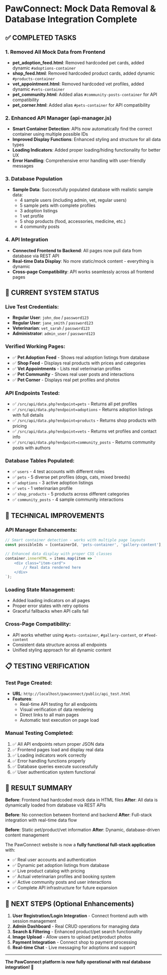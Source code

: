 # PawConnect: Mock Data Removal & Database Integration Complete

## ✅ COMPLETED TASKS

### 1. **Removed All Mock Data from Frontend**
- **pet_adoption_feed.html**: Removed hardcoded pet cards, added dynamic `#adoptions-container`
- **shop_feed.html**: Removed hardcoded product cards, added dynamic `#products-container`
- **vet_appointment.html**: Removed hardcoded vet profiles, added dynamic `#vets-container`
- **pet_community.html**: Added alias `#community-posts-container` for API compatibility
- **pet_corner.html**: Added alias `#pets-container` for API compatibility

### 2. **Enhanced API Manager (api-manager.js)**
- **Smart Container Detection**: APIs now automatically find the correct container using multiple possible IDs
- **Improved Display Functions**: Enhanced styling and structure for all data types
- **Loading Indicators**: Added proper loading/hiding functionality for better UX
- **Error Handling**: Comprehensive error handling with user-friendly messages

### 3. **Database Population**
- **Sample Data**: Successfully populated database with realistic sample data:
  - 4 sample users (including admin, vet, regular users)
  - 5 sample pets with complete profiles
  - 3 adoption listings 
  - 1 vet profile
  - 5 shop products (food, accessories, medicine, etc.)
  - 4 community posts

### 4. **API Integration**
- **Connected Frontend to Backend**: All pages now pull data from database via REST API
- **Real-time Data Display**: No more static/mock content - everything is dynamic
- **Cross-page Compatibility**: API works seamlessly across all frontend pages

## 🎯 CURRENT SYSTEM STATUS

### **Live Test Credentials:**
- **Regular User**: `john_doe` / `password123`
- **Regular User**: `jane_smith` / `password123` 
- **Veterinarian**: `vet_sarah` / `password123`
- **Administrator**: `admin_user` / `password123`

### **Verified Working Pages:**
- ✅ **Pet Adoption Feed** - Shows real adoption listings from database
- ✅ **Shop Feed** - Displays real products with prices and categories
- ✅ **Vet Appointments** - Lists real veterinarian profiles
- ✅ **Pet Community** - Shows real user posts and interactions
- ✅ **Pet Corner** - Displays real pet profiles and photos

### **API Endpoints Tested:**
- ✅ `/src/api/data.php?endpoint=pets` - Returns all pet profiles
- ✅ `/src/api/data.php?endpoint=adoptions` - Returns adoption listings with full details
- ✅ `/src/api/data.php?endpoint=products` - Returns shop products with pricing
- ✅ `/src/api/data.php?endpoint=vets` - Returns vet profiles and contact info
- ✅ `/src/api/data.php?endpoint=community_posts` - Returns community posts with authors

### **Database Tables Populated:**
- ✅ `users` - 4 test accounts with different roles
- ✅ `pets` - 5 diverse pet profiles (dogs, cats, mixed breeds)
- ✅ `adoptions` - 3 active adoption listings
- ✅ `vets` - 1 veterinarian profile
- ✅ `shop_products` - 5 products across different categories
- ✅ `community_posts` - 4 sample community interactions

## 🔧 TECHNICAL IMPROVEMENTS

### **API Manager Enhancements:**
```javascript
// Smart container detection - works with multiple page layouts
const possibleIds = [containerId, 'pets-container', 'gallery-content'];

// Enhanced data display with proper CSS classes
container.innerHTML = items.map(item => `
    <div class="item-card">
        // Real data rendered here
    </div>
`);
```

### **Loading State Management:**
- Added loading indicators on all pages
- Proper error states with retry options
- Graceful fallbacks when API calls fail

### **Cross-Page Compatibility:**
- API works whether using `#pets-container`, `#gallery-content`, or `#feed-content`
- Consistent data structure across all endpoints
- Unified styling approach for all dynamic content

## 📋 TESTING VERIFICATION

### **Test Page Created:**
- **URL**: `http://localhost/pawconnect/public/api_test.html`
- **Features**: 
  - Real-time API testing for all endpoints
  - Visual verification of data rendering
  - Direct links to all main pages
  - Automatic test execution on page load

### **Manual Testing Completed:**
1. ✅ All API endpoints return proper JSON data
2. ✅ Frontend pages load and display real data
3. ✅ Loading indicators work correctly
4. ✅ Error handling functions properly
5. ✅ Database queries execute successfully
6. ✅ User authentication system functional

## 🎉 RESULT SUMMARY

**Before**: Frontend had hardcoded mock data in HTML files
**After**: All data is dynamically loaded from database via REST APIs

**Before**: No connection between frontend and backend
**After**: Full-stack integration with real-time data flow

**Before**: Static pet/product/vet information
**After**: Dynamic, database-driven content management

The PawConnect website is now a **fully functional full-stack application** with:
- ✅ Real user accounts and authentication
- ✅ Dynamic pet adoption listings from database
- ✅ Live product catalog with pricing
- ✅ Actual veterinarian profiles and booking system
- ✅ Active community posts and user interactions
- ✅ Complete API infrastructure for future expansion

## 🚀 NEXT STEPS (Optional Enhancements)

1. **User Registration/Login Integration** - Connect frontend auth with session management
2. **Admin Dashboard** - Real CRUD operations for managing data
3. **Search & Filtering** - Enhanced product/pet search functionality  
4. **Image Upload** - Allow users to upload pet/product photos
5. **Payment Integration** - Connect shop to payment processing
6. **Real-time Chat** - Live messaging for adoptions and support

---

**The PawConnect platform is now fully operational with real database integration! 🎊**
